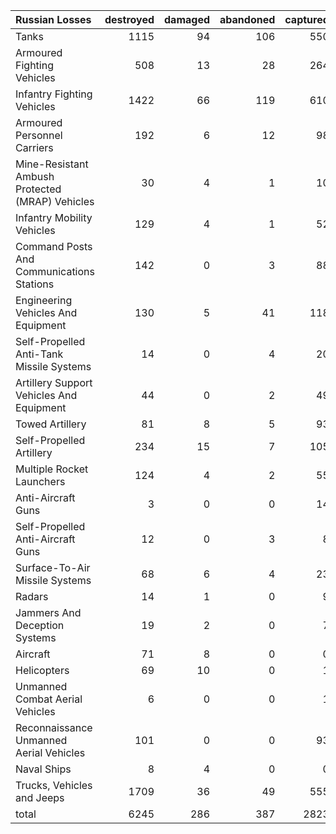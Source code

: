 | Russian Losses                                   |   destroyed |   damaged |   abandoned |   captured |   total |
|:-------------------------------------------------|------------:|----------:|------------:|-----------:|--------:|
| Tanks                                            |        1115 |        94 |         106 |        550 |    1865 |
| Armoured Fighting Vehicles                       |         508 |        13 |          28 |        264 |     813 |
| Infantry Fighting Vehicles                       |        1422 |        66 |         119 |        610 |    2217 |
| Armoured Personnel Carriers                      |         192 |         6 |          12 |         98 |     308 |
| Mine-Resistant Ambush Protected  (MRAP) Vehicles |          30 |         4 |           1 |         10 |      45 |
| Infantry Mobility Vehicles                       |         129 |         4 |           1 |         52 |     186 |
| Command Posts And Communications Stations        |         142 |         0 |           3 |         88 |     233 |
| Engineering Vehicles And Equipment               |         130 |         5 |          41 |        118 |     294 |
| Self-Propelled Anti-Tank Missile Systems         |          14 |         0 |           4 |         20 |      38 |
| Artillery Support Vehicles And Equipment         |          44 |         0 |           2 |         49 |      95 |
| Towed Artillery                                  |          81 |         8 |           5 |         93 |     187 |
| Self-Propelled Artillery                         |         234 |        15 |           7 |        105 |     361 |
| Multiple Rocket Launchers                        |         124 |         4 |           2 |         55 |     185 |
| Anti-Aircraft Guns                               |           3 |         0 |           0 |         14 |      17 |
| Self-Propelled Anti-Aircraft Guns                |          12 |         0 |           3 |          8 |      23 |
| Surface-To-Air Missile Systems                   |          68 |         6 |           4 |         23 |     101 |
| Radars                                           |          14 |         1 |           0 |          9 |      24 |
| Jammers And Deception Systems                    |          19 |         2 |           0 |          7 |      28 |
| Aircraft                                         |          71 |         8 |           0 |          0 |      79 |
| Helicopters                                      |          69 |        10 |           0 |          1 |      80 |
| Unmanned Combat Aerial Vehicles                  |           6 |         0 |           0 |          1 |       7 |
| Reconnaissance Unmanned Aerial Vehicles          |         101 |         0 |           0 |         93 |     194 |
| Naval Ships                                      |           8 |         4 |           0 |          0 |      12 |
| Trucks, Vehicles and Jeeps                       |        1709 |        36 |          49 |        555 |    2349 |
| total                                            |        6245 |       286 |         387 |       2823 |    9741 |